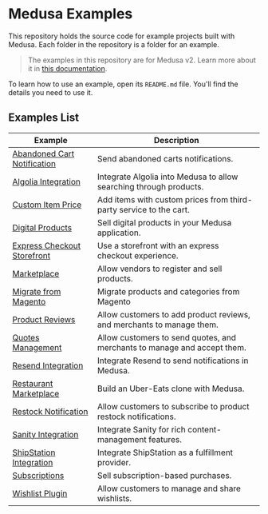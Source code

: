 # Medusa Examples

This repository holds the source code for example projects built with Medusa. Each folder in the repository is a folder for an example.

> The examples in this repository are for Medusa v2. Learn more about it in [this documentation](https://docs.medusajs.com).

To learn how to use an example, open its `README.md` file. You'll find the details you need to use it.

## Examples List

| Example | Description |
|---------|-------------|
| [Abandoned Cart Notification](./abandoned-cart/README.md) | Send abandoned carts notifications. |
| [Algolia Integration](./algolia-integration/README.md) | Integrate Algolia into Medusa to allow searching through products. |
| [Custom Item Price](./custom-item-price/README.md) | Add items with custom prices from third-party service to the cart. |
| [Digital Products](./digital-product/README.md) | Sell digital products in your Medusa application. |
| [Express Checkout Storefront](./express-checkout-storefront/README.md) | Use a storefront with an express checkout experience. |
| [Marketplace](./marketplace/README.md) | Allow vendors to register and sell products. |
| [Migrate from Magento](./migrate-from-magento/README.md) | Migrate products and categories from Magento |
| [Product Reviews](./product-reviews/README.md) | Allow customers to add product reviews, and merchants to manage them. |
| [Quotes Management](./quotes-management/README.md) | Allow customers to send quotes, and merchants to manage and accept them. |
| [Resend Integration](./resend-integration/README.md) | Integrate Resend to send notifications in Medusa. |
| [Restaurant Marketplace](./restaurant-marketplace/README.md) | Build an Uber-Eats clone with Medusa. |
| [Restock Notification](./restock-notification/README.md) | Allow customers to subscribe to product restock notifications. |
| [Sanity Integration](./sanity-integration/README.md) | Integrate Sanity for rich content-management features. |
| [ShipStation Integration](./shipstation-integration/README.md) | Integrate ShipStation as a fulfillment provider. |
| [Subscriptions](./subscription/README.md) | Sell subscription-based purchases. |
| [Wishlist Plugin](./wishlist-plugin/README.md) | Allow customers to manage and share wishlists. |

